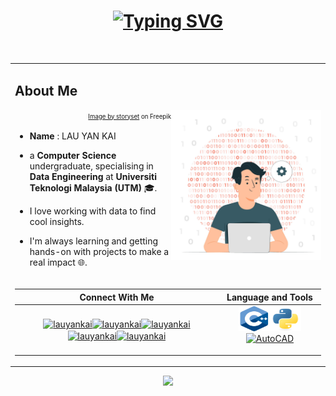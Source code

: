 <div align ="center">
    
  <!-- Typing Effect -->
# <a href="https://github.com/lauyankai"><img src="https://readme-typing-svg.demolab.com?font=Caveat&weight=500&size=45&pause=1001&color=1973F7&center=true&vCenter=true&random=false&width=435&lines=Hi%2C+I+am+Lau+Yan+Kai+!" alt="Typing SVG" /></a> 

<div>&nbsp;</div>

<table>
  <tr><td>    
    
 ## About Me
<img align="right" width="240" src="https://github.com/lauyankai/lauyankai/blob/main/images/15581993_5643241.jpg"/> 
<p align="right">
<sup><sub> <a href="https://www.freepik.com/free-vector/programming-concept-illustration_7118756.htm#query=programming&position=3&from_view=search&track=sph&uuid=b5ce84db-f110-415a-ab33-6750859d6a99">Image by storyset</a> on Freepik </sup></sub>
</p> </div>

* **Name** : LAU YAN KAI
* a **Computer Science** undergraduate, specialising in **Data Engineering** at **Universiti Teknologi Malaysia (UTM)** 🎓.
* I love working with data to find cool insights.
* I'm always learning and getting hands-on with projects to make a real impact 🌐.

  </tr></td>
  
  <tr><td>    
<div align="center">
    
| Connect With Me   | Language and Tools |
| :----------: | :----------: |
| <a href="https://linkedin.com/in/lauyankai" target="blank"><img align="center" src="https://raw.githubusercontent.com/rahuldkjain/github-profile-readme-generator/master/src/images/icons/Social/linked-in-alt.svg" alt="lauyankai" height="30" width="40" /><a href="https://facebook.com/lyankai" target="blank"><img align="center" src="https://raw.githubusercontent.com/rahuldkjain/github-profile-readme-generator/master/src/images/icons/Social/facebook.svg" alt="lauyankai" height="30" width="40" /><a href="https://github.com/lauyankai" target="blank"><img align="center" src="https://raw.githubusercontent.com/rahuldkjain/github-profile-readme-generator/master/src/images/icons/Social/github.svg" alt="lauyankai" height="30" width="40" /></a><a href="https://linkedin.com/in/lauyankai" target="blank"><img align="center" src="https://raw.githubusercontent.com/FortAwesome/Font-Awesome/6.x/svgs/brands/x-twitter.svg" alt="lauyankai" height="30" width="40" /><a href="https://linkedin.com/in/lauyankai" target="blank"><img align="center" src="https://raw.githubusercontent.com/FortAwesome/Font-Awesome/6.x/svgs/brands/discord.svg" alt="lauyankai" height="30" width="40" />  |  <a href="https://www.w3schools.com/cpp/" target="_blank" rel="noreferrer"><img src="https://raw.githubusercontent.com/devicons/devicon/master/icons/cplusplus/cplusplus-original.svg" alt="cplusplus" width="50" height="40"/><a href="https://www.python.org" target="_blank" rel="noreferrer"><img src="https://raw.githubusercontent.com/devicons/devicon/master/icons/python/python-original.svg" alt="python" width="50" height="40"/><a href="https://www.autodesk.com/products/autocad/" target="_blank" rel="noreferrer"><img src="https://raw.githubusercontent.com//simple-icons/simple-icons/develop/icons/autocad.svg" alt="AutoCAD" width="50" height="40"/></a> </p>

</div>
 
  </tr></td>

</table>

<div align="center"><img src="https://quotes-github-readme.vercel.app/api?type=horizontal&theme=dark" /><br/></div>
